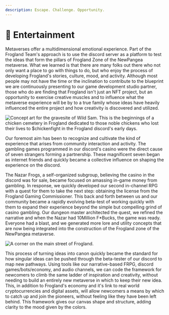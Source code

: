 ```yaml
---
description: Escape. Challenge. Opportunity.
---
```


# 🔮 Entertainment

Metaverses offer a multidimensional emotional experience. Part of the Frogland Team's approach is to use the discord server as a platform to test the ideas that form the pillars of Frogland Zone of the NewPangea metaverse. What we learned is that there are many folks out there who not only want a place to go with things to do, but who enjoy the process of developing Frogland's stories, culture, mood, and activity. Although most people may not have the time or the inclination to contribute to the blueprint we are continuously presenting to our game development studio partner, those who do are finding that Frogland isn't just an NFT project, but an opportunity to exercise creative muscles and to influence what the metaverse experience will be by to a true family whose ideas have heavily influenced the entire project and how creativity is discovered and utilized.

![Concept art for the gravesite of Wild Sam. This is the beginnings of a chicken cemetery in Frogland dedicated to those noble chickens who lost their lives to $chickenfight in the Frogland discord's early days.](<../../.gitbook/assets/Wild Sam Is Dead.png>)

Our foremost aim has been to recognize and cultivate the kind of experience that arises from community interaction and activity. The gambling games programmed in our discord's casino were the direct cause of seven strangers forming a partnership. These magnificent seven began as internet friends and quickly became a collective influence on shaping the experience on the discord.

The Nazar Frogs, a self-organized subgroup, believing the casino in the discord was for sale, became focused on amassing in-game money from gambling. In response, we quickly developed our second in-channel RPG with a quest for them to take the next step: obtaining the license from the Frogland Gaming Commissioner. This back and forth between us and our community became a rapidly evolving beta-test of working quickly with them to expand their experience beyond the simple but compelling grind of casino gambling. Our dungeon master architected the quest, we refined the narrative and when the Nazar had 10Million F\*Bucks, the game was ready. Everyone had a blast, and we generated more lore and utility concepts that are now being integrated into the construction of the Frogland zone of the NewPangea metaverse.

![A corner on the main street of Frogland.](../../.gitbook/assets/IMG\_7395.jpeg)

This process of turning ideas into canon quickly became the standard for how singular ideas can be pushed through the beta-tester of our discord to map new pathways. Using tools like our narrative-based FRPG, discord games/bots/economy, and audio channels, we can code the framework for newcomers to climb the same ladder of inspiration and creativity, without needing to build an entirely new metaverse in which to keep their new idea. This, in addition to Frogland's economy and it's link to real world cryptocurrencies and digital assets, will allow newcomers a means by which to catch up and join the pioneers, without feeling like they have been left behind. This framework gives our canvas shape and structure, adding clarity to the mood given by the colors.
